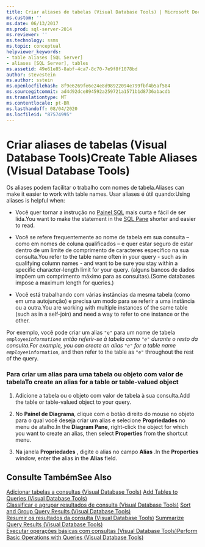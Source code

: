 ```yaml
---
title: Criar aliases de tabelas (Visual Database Tools) | Microsoft Docs
ms.custom: ''
ms.date: 06/13/2017
ms.prod: sql-server-2014
ms.reviewer: ''
ms.technology: ssms
ms.topic: conceptual
helpviewer_keywords:
- table aliases [SQL Server]
- aliases [SQL Server], tables
ms.assetid: 49e61e85-8abf-4ca7-8c70-7e9f8f1078bd
author: stevestein
ms.author: sstein
ms.openlocfilehash: 8f9e6269fe6e24e8d98922094e799fbf4b5af584
ms.sourcegitcommit: ad4d92dce894592a259721a1571b1d8736abacdb
ms.translationtype: MT
ms.contentlocale: pt-BR
ms.lasthandoff: 08/04/2020
ms.locfileid: "87574995"
---
```

# <a name="create-table-aliases-visual-database-tools"></a><span data-ttu-id="647f6-102">Criar aliases de tabelas (Visual Database Tools)</span><span class="sxs-lookup"><span data-stu-id="647f6-102">Create Table Aliases (Visual Database Tools)</span></span>
  <span data-ttu-id="647f6-103">Os aliases podem facilitar o trabalho com nomes de tabela.</span><span class="sxs-lookup"><span data-stu-id="647f6-103">Aliases can make it easier to work with table names.</span></span> <span data-ttu-id="647f6-104">Usar aliases é útil quando:</span><span class="sxs-lookup"><span data-stu-id="647f6-104">Using aliases is helpful when:</span></span>  
  
-   <span data-ttu-id="647f6-105">Você quer tornar a instrução no [Painel SQL](visual-database-tools.md) mais curta e fácil de ser lida.</span><span class="sxs-lookup"><span data-stu-id="647f6-105">You want to make the statement in the [SQL Pane](visual-database-tools.md) shorter and easier to read.</span></span>  
  
-   <span data-ttu-id="647f6-106">Você se refere frequentemente ao nome de tabela em sua consulta – como em nomes de coluna qualificados – e quer estar seguro de estar dentro de um limite de comprimento de caracteres específico na sua consulta.</span><span class="sxs-lookup"><span data-stu-id="647f6-106">You refer to the table name often in your query - such as in qualifying column names - and want to be sure you stay within a specific character-length limit for your query.</span></span> <span data-ttu-id="647f6-107">(alguns bancos de dados impõem um comprimento máximo para as consultas).</span><span class="sxs-lookup"><span data-stu-id="647f6-107">(Some databases impose a maximum length for queries.)</span></span>  
  
-   <span data-ttu-id="647f6-108">Você está trabalhando com várias instâncias da mesma tabela (como em uma autojunção) e precisa um modo para se referir a uma instância ou a outra.</span><span class="sxs-lookup"><span data-stu-id="647f6-108">You are working with multiple instances of the same table (such as in a self-join) and need a way to refer to one instance or the other.</span></span>  
  
 <span data-ttu-id="647f6-109">Por exemplo, você pode criar um alias `"e"` para um nome de tabela `employee`_`information`e então referir-se à tabela como `"e"` durante o resto da consulta.</span><span class="sxs-lookup"><span data-stu-id="647f6-109">For example, you can create an alias `"e"` for a table name `employee`_`information`, and then refer to the table as `"e"` throughout the rest of the query.</span></span>  
  
### <a name="to-create-an-alias-for-a-table-or-table-valued-object"></a><span data-ttu-id="647f6-110">Para criar um alias para uma tabela ou objeto com valor de tabela</span><span class="sxs-lookup"><span data-stu-id="647f6-110">To create an alias for a table or table-valued object</span></span>  
  
1.  <span data-ttu-id="647f6-111">Adicione a tabela ou o objeto com valor de tabela à sua consulta.</span><span class="sxs-lookup"><span data-stu-id="647f6-111">Add the table or table-valued object to your query.</span></span>  
  
2.  <span data-ttu-id="647f6-112">No **Painel de Diagrama**, clique com o botão direito do mouse no objeto para o qual você deseja criar um alias e selecione **Propriedades** no menu de atalho.</span><span class="sxs-lookup"><span data-stu-id="647f6-112">In the **Diagram Pane**, right-click the object for which you want to create an alias, then select **Properties** from the shortcut menu.</span></span>  
  
3.  <span data-ttu-id="647f6-113">Na janela **Propriedades** , digite o alias no campo **Alias** .</span><span class="sxs-lookup"><span data-stu-id="647f6-113">In the **Properties** window, enter the alias in the **Alias** field.</span></span>  
  
## <a name="see-also"></a><span data-ttu-id="647f6-114">Consulte Também</span><span class="sxs-lookup"><span data-stu-id="647f6-114">See Also</span></span>  
 <span data-ttu-id="647f6-115">[Adicionar tabelas a consultas &#40;Visual Database Tools&#41;](add-tables-to-queries-visual-database-tools.md) </span><span class="sxs-lookup"><span data-stu-id="647f6-115">[Add Tables to Queries &#40;Visual Database Tools&#41;](add-tables-to-queries-visual-database-tools.md) </span></span>  
 <span data-ttu-id="647f6-116">[Classificar e agrupar resultados de consulta &#40;Visual Database Tools&#41;](sort-and-group-query-results-visual-database-tools.md) </span><span class="sxs-lookup"><span data-stu-id="647f6-116">[Sort and Group Query Results &#40;Visual Database Tools&#41;](sort-and-group-query-results-visual-database-tools.md) </span></span>  
 <span data-ttu-id="647f6-117">[Resumir os resultados da consulta &#40;Visual Database Tools&#41;](summarize-query-results-visual-database-tools.md) </span><span class="sxs-lookup"><span data-stu-id="647f6-117">[Summarize Query Results &#40;Visual Database Tools&#41;](summarize-query-results-visual-database-tools.md) </span></span>  
 [<span data-ttu-id="647f6-118">Executar operações básicas com consultas &#40;Visual Database Tools&#41;</span><span class="sxs-lookup"><span data-stu-id="647f6-118">Perform Basic Operations with Queries &#40;Visual Database Tools&#41;</span></span>](perform-basic-operations-with-queries-visual-database-tools.md)  
  
  
